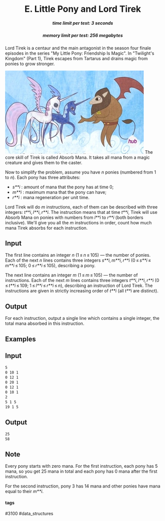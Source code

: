 <h1 style='text-align: center;'> E. Little Pony and Lord Tirek</h1>

<h5 style='text-align: center;'>time limit per test: 3 seconds</h5>
<h5 style='text-align: center;'>memory limit per test: 256 megabytes</h5>

Lord Tirek is a centaur and the main antagonist in the season four finale episodes in the series "My Little Pony: Friendship Is Magic". In "Twilight's Kingdom" (Part 1), Tirek escapes from Tartarus and drains magic from ponies to grow stronger.

 ![](images/97b564a81ee24c0c58b563b1c21bfb7bca0432f0.png) The core skill of Tirek is called Absorb Mana. It takes all mana from a magic creature and gives them to the caster.

Now to simplify the problem, assume you have *n* ponies (numbered from 1 to *n*). Each pony has three attributes:

* *s**i* : amount of mana that the pony has at time 0;
* *m**i* : maximum mana that the pony can have;
* *r**i* : mana regeneration per unit time.

Lord Tirek will do *m* instructions, each of them can be described with three integers: *t**i*, *l**i*, *r**i*. The instruction means that at time *t**i*, Tirek will use Absorb Mana on ponies with numbers from *l**i* to *r**i* (both borders inclusive). We'll give you all the *m* instructions in order, count how much mana Tirek absorbs for each instruction.

## Input

The first line contains an integer *n* (1 ≤ *n* ≤ 105) — the number of ponies. Each of the next *n* lines contains three integers *s**i*, *m**i*, *r**i* (0 ≤ *s**i* ≤ *m**i* ≤ 105; 0 ≤ *r**i* ≤ 105), describing a pony. 

The next line contains an integer *m* (1 ≤ *m* ≤ 105) — the number of instructions. Each of the next *m* lines contains three integers *t**i*, *l**i*, *r**i* (0 ≤ *t**i* ≤ 109; 1 ≤ *l**i* ≤ *r**i* ≤ *n*), describing an instruction of Lord Tirek. The instructions are given in strictly increasing order of *t**i* (all *t**i* are distinct).

## Output

For each instruction, output a single line which contains a single integer, the total mana absorbed in this instruction.

## Examples

## Input


```
5  
0 10 1  
0 12 1  
0 20 1  
0 12 1  
0 10 1  
2  
5 1 5  
19 1 5  

```
## Output


```
25  
58  

```
## Note

Every pony starts with zero mana. For the first instruction, each pony has 5 mana, so you get 25 mana in total and each pony has 0 mana after the first instruction.

For the second instruction, pony 3 has 14 mana and other ponies have mana equal to their *m**i*.



#### tags 

#3100 #data_structures 